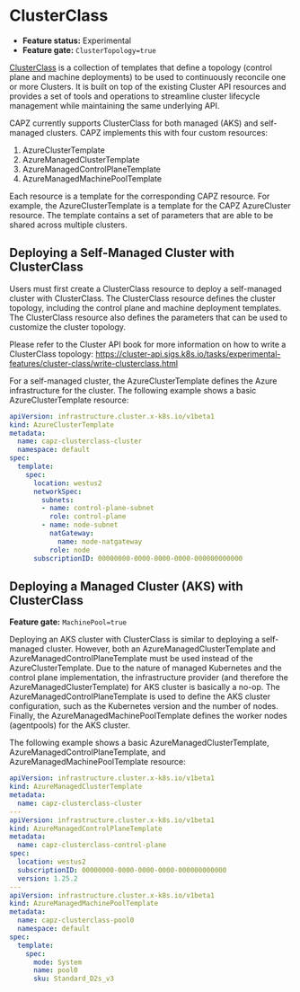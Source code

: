 # ClusterClass

- **Feature status:** Experimental
- **Feature gate:** `ClusterTopology=true`

[ClusterClass](https://cluster-api.sigs.k8s.io/tasks/experimental-features/cluster-class/index.html) is a collection of templates that define a topology (control plane and machine deployments) to be used to continuously reconcile one or more Clusters. It is built on top of the existing Cluster API resources and provides a set of tools and operations to streamline cluster lifecycle management while maintaining the same underlying API.

CAPZ currently supports ClusterClass for both managed (AKS) and self-managed clusters. CAPZ implements this with four custom resources:
1. AzureClusterTemplate
2. AzureManagedClusterTemplate
3. AzureManagedControlPlaneTemplate
4. AzureManagedMachinePoolTemplate

Each resource is a template for the corresponding CAPZ resource. For example, the AzureClusterTemplate is a template for the CAPZ AzureCluster resource. The template contains a set of parameters that are able to be shared across multiple clusters.

## Deploying a Self-Managed Cluster with ClusterClass

Users must first create a ClusterClass resource to deploy a self-managed cluster with ClusterClass. The ClusterClass resource defines the cluster topology, including the control plane and machine deployment templates. The ClusterClass resource also defines the parameters that can be used to customize the cluster topology. 

Please refer to the Cluster API book for more information on how to write a ClusterClass topology: https://cluster-api.sigs.k8s.io/tasks/experimental-features/cluster-class/write-clusterclass.html

For a self-managed cluster, the AzureClusterTemplate defines the Azure infrastructure for the cluster. The following example shows a basic AzureClusterTemplate resource:

```yaml
apiVersion: infrastructure.cluster.x-k8s.io/v1beta1
kind: AzureClusterTemplate
metadata:
  name: capz-clusterclass-cluster
  namespace: default
spec:
  template:
    spec:
      location: westus2
      networkSpec:
        subnets:
        - name: control-plane-subnet
          role: control-plane
        - name: node-subnet
          natGateway:
            name: node-natgateway
          role: node
      subscriptionID: 00000000-0000-0000-0000-000000000000
```

## Deploying a Managed Cluster (AKS) with ClusterClass

**Feature gate:** `MachinePool=true`

Deploying an AKS cluster with ClusterClass is similar to deploying a self-managed cluster. However, both an AzureManagedClusterTemplate and AzureManagedControlPlaneTemplate must be used instead of the AzureClusterTemplate. Due to the nature of managed Kubernetes and the control plane implementation, the infrastructure provider (and therefore the AzureManagedClusterTemplate) for AKS cluster is basically a no-op. The AzureManagedControlPlaneTemplate is used to define the AKS cluster configuration, such as the Kubernetes version and the number of nodes. Finally, the AzureManagedMachinePoolTemplate defines the worker nodes (agentpools) for the AKS cluster.

The following example shows a basic AzureManagedClusterTemplate, AzureManagedControlPlaneTemplate, and AzureManagedMachinePoolTemplate resource:

```yaml
apiVersion: infrastructure.cluster.x-k8s.io/v1beta1
kind: AzureManagedClusterTemplate
metadata:
  name: capz-clusterclass-cluster
---
apiVersion: infrastructure.cluster.x-k8s.io/v1beta1
kind: AzureManagedControlPlaneTemplate
metadata:
  name: capz-clusterclass-control-plane
spec:
  location: westus2
  subscriptionID: 00000000-0000-0000-0000-000000000000
  version: 1.25.2
---
apiVersion: infrastructure.cluster.x-k8s.io/v1beta1
kind: AzureManagedMachinePoolTemplate
metadata:
  name: capz-clusterclass-pool0
  namespace: default
spec:
  template:
    spec:
      mode: System
      name: pool0
      sku: Standard_D2s_v3
```
